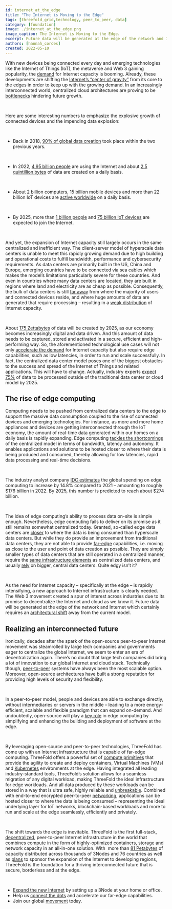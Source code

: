 ```yaml
---
id: internet_at_the_edge
title: "The Internet is Moving to the Edge"
tags: [threefold_grid,technology, peer_to_peer, data]
category: [foundation]
image: ./internet_at_the_edge.png
image_caption: The Internet is Moving to the Edge.
excerpt: Future data will be generated at the edge of the network and Internet which certainly requires an architectural shift away from the current model. Learn why ThreeFold is the foundation for a thriving interconnected future at the edge.
authors: [hannah_cordes]
created: 2022-05-10
---
```


With new devices being connected every day and emerging technologies like the Internet of Things (IoT), the metaverse and Web 3 gaining popularity, the [demand](https://www.cbre.com/en/insights/reports/north-america-data-center-trends-h2-2021) for Internet capacity is booming. Already, these developments are shifting the [Internet’s “center of gravity”](https://www.securityinfowatch.com/perimeter-security/physical-hardening/article/21263002/real-words-or-buzzwords-edge-cloud-and-the-evolving-internet) from its core to the edges in order to keep up with the growing demand. In an increasingly interconnected world, centralized cloud architectures are proving to be [bottlenecks](https://www.forbes.com/sites/forbestechcouncil/2022/03/25/demystifying-edge-technology/) hindering future growth.

<br/>

Here are some interesting numbers to emphasize the explosive growth of connected devices and the impending data explosion:

<br/>

* Back in 2018, [90% of global data creation](https://www.securityinfowatch.com/perimeter-security/physical-hardening/article/21263002/real-words-or-buzzwords-edge-cloud-and-the-evolving-internet) took place within the two previous years.

<br/>

* In 2022, [4.95 billion people](https://www.securityinfowatch.com/perimeter-security/physical-hardening/article/21263002/real-words-or-buzzwords-edge-cloud-and-the-evolving-internet) are using the Internet and about [2.5 quintillion bytes](https://www.securityinfowatch.com/perimeter-security/physical-hardening/article/21263002/real-words-or-buzzwords-edge-cloud-and-the-evolving-internet) of data are created on a daily basis.

<br/>

* About 2 billion computers, 15 billion mobile devices and more than 22 billion IoT devices are [active worldwide](https://www.securityinfowatch.com/perimeter-security/physical-hardening/article/21263002/real-words-or-buzzwords-edge-cloud-and-the-evolving-internet) on a daily basis.

<br/>

* By 2025, more than [1 billion people](https://www.cisco.com/c/en/us/solutions/executive-perspectives/annual-internet-report/index.html) and [75 billion IoT devices](https://www.statista.com/statistics/471264/iot-number-of-connected-devices-worldwide/#:~:text=Internet%20of%20Things%20%2D%20number%20of%20connected%20devices%20worldwide%202015%2D2025&text=By%202025%2C%20forecasts%20suggest%20that,IoT%20installed%20base%20in%202019.) are expected to join the Internet.

<br/>

And yet, the expansion of Internet capacity still largely occurs in the same centralized and inefficient way. The client-server model of hyperscale data centers is unable to meet this rapidly growing demand due to high building and operational costs to fulfill bandwidth, performance and cybersecurity requirements. As data centers are primarily built in the US, China and Europe, emerging countries have to be connected via sea cables which makes the model’s limitations particularly severe for these countries. And even in countries where many data centers are located, they are built in regions where land and electricity are as cheap as possible. Consequently, the bulk of data centers is still [far away](https://www.securityinfowatch.com/perimeter-security/physical-hardening/article/21263002/real-words-or-buzzwords-edge-cloud-and-the-evolving-internet) from where the majority of users and connected devices reside, and where huge amounts of data are generated that require processing – resulting in a [weak distribution](https://library.threefold.me/info/threefold#/tfgrid/threefold__grid_valuation?id=what39s-the-potential-of-the-threefold-grid) of Internet capacity.

<br/>

About [175 Zettabytes](https://www.seagate.com/files/www-content/our-story/rethink-data/files/Rethink_Data_Report_2020.pdf) of data will be created by 2025, as our economy becomes increasingly digital and data driven. And this amount of data needs to be captured, stored and activated in a secure, efficient and high-performing way. So, the aforementioned technological use cases will not only [accelerate the demand](https://www.cbre.com/en/insights/reports/north-america-data-center-trends-h2-2021) for Internet capacity but also require edge capabilities, such as low latencies, in order to run and scale successfully. In fact, the centralized data center model poses one of the biggest obstacles to the success and spread of the Internet of Things and related applications. This will have to change. Actually, industry experts [expect 75%](https://www.i-scoop.eu/edge-computing-explained/) of data to be processed outside of the traditional data center or cloud model by 2025.

## The rise of edge computing

Computing needs to be pushed from centralized data centers to the edge to support the massive data consumption coupled to the rise of connected devices and emerging technologies. For instance, as more and more home appliances and devices are getting interconnected through the IoT economy, the amount of real-time data generated within our homes on a daily basis is rapidly expanding. Edge computing [tackles the shortcomings](https://www.i-scoop.eu/edge-computing-explained/) of the centralized model in terms of bandwidth, latency and autonomy. It enables applications and solutions to be hosted closer to where their data is being produced and consumed, thereby allowing for low latencies, rapid data processing and real-time decisions. 

<br/>

The industry analyst company [IDC estimates](https://www.idc.com/getdoc.jsp?containerId=prUS48772522) the global spending on edge computing to increase by 14.8% compared to 2021 – amounting to roughly $176 billion in 2022. By 2025, this number is predicted to reach about $274 billion.

<br/>

The idea of edge computing’s ability to process data on-site is simple enough. Nevertheless, edge computing fails to deliver on its promise as it still remains somewhat centralized today. Granted, so-called edge data centers are [closer](https://stlpartners.com/articles/edge-computing/edge-data-centres/) to where the data is being consumed than hyperscale data centers. But while they do provide an improvement from traditional data centers, they are not able to provide [far-edge](https://www.thefastmode.com/expert-opinion/23002-what-are-various-types-of-edge-computing-that-exist-today) capabilities, i.e. moving as close to the user and point of data creation as possible. They are simply smaller types of data centers that are still operated in a centralized manner, require the [same infrastructure elements](https://connectorsupplier.com/how-the-rise-of-edge-computing-will-reshape-the-data-center-landscape/) as centralized data centers, and usually [rely](https://www.techtarget.com/searchdatacenter/definition/edge-data-center) on bigger, central data centers. Quite edgy isn’t it?

<br/>

As the need for Internet capacity – specifically at the edge – is rapidly intensifying, a new approach to Internet infrastructure is clearly needed. The Web 3 movement created a spur of interest across industries due to its promise to decentralize the Internet and cloud as we know it. Future data will be generated at the edge of the network and Internet which certainly requires an [architectural shift](https://www.forbes.com/sites/forbestechcouncil/2022/03/25/demystifying-edge-technology/) away from the current model.

## Realizing an interconnected future

Ironically, decades after the spark of the open-source peer-to-peer Internet movement was steamrolled by large tech companies and governments eager to centralize the global Internet, we seem to enter an era of decentralization again. There’s no doubt that large tech companies did bring a lot of innovation to our global Internet and cloud stack. Technically though, [peer-to-peer](https://threefold.io/blog/post/p2p_web3/) systems have always been the most scalable option. Moreover, open-source architectures have built a strong reputation for providing high levels of security and flexibility. 

<br/>

In a peer-to-peer model, people and devices are able to exchange directly, without intermediaries or servers in the middle – leading to a more energy-efficient, scalable and flexible paradigm that can expand on-demand. And undoubtedly, open-source will play a [key role](https://news.crunchbase.com/news/edge-computing-said-quissal-zededa/) in edge computing by simplifying and enhancing the building and deployment of software at the edge.

<br/>

By leveraging open-source and peer-to-peer technologies, ThreeFold has come up with an Internet infrastructure that is capable of far-edge computing. ThreeFold offers a powerful set of [compute primitives](https://threefold.io/blog/post/building_a_new_internet_from_the_ground_up_3/) that provide the agility to create and deploy containers, Virtual Machines (VMs) and [Kubernetes](https://library.threefold.me/info/threefold#/technology/threefold__zkube?id=zkube) environments at the edge. Having integrated all leading industry-standard tools, ThreeFold’s solution allows for a seamless migration of any digital workload, making ThreeFold the ideal infrastructure for edge workloads. And all data produced by these workloads can be stored in a way that is ultra safe, highly reliable and [unbreakable](https://library.threefold.me/info/threefold#/technology/qsss/threefold__qsss_home?id=quantum-safe-storage-system). Combined with end-to-end encrypted peer-to-peer [networking](https://library.threefold.me/info/threefold#/technology/threefold__planetary_network?id=planetary-network), applications can be hosted closer to where the data is being consumed – representing the ideal underlying layer for IoT networks, blockchain-based workloads and more to run and scale at the edge seamlessly, efficiently and privately.

<br/>

The shift towards the edge is inevitable. ThreeFold is the first full-stack, [decentralized](https://coincheckup.com/blog/threefold-is-the-decentralized-web-the-future-of-the-internet/), peer-to-peer Internet infrastructure in the world that combines compute in the form of highly-optimized containers, storage and network capacity in an all-in-one solution. With  more than [81 Petabytes](https://threefold.io/) of capacity distributed across thousands of 3Nodes and 76 countries as well as [plans](https://threefold.io/blog/post/connecting_the_dots/) to sponsor the expansion of the Internet to developing regions, ThreeFold is the foundation for a thriving interconnected future that is secure, borderless and at the edge.

<br/>

* [Expand the new Internet](https://threefold.io/blog/post/what_is_farming/) by setting up a 3Node at your home or office.
* Help us [connect the dots](https://threefold.io/blog/post/connecting_the_dots/) and accelerate our far-edge capabilities.
* Join our global [movement](https://t.me/threefold) today.
